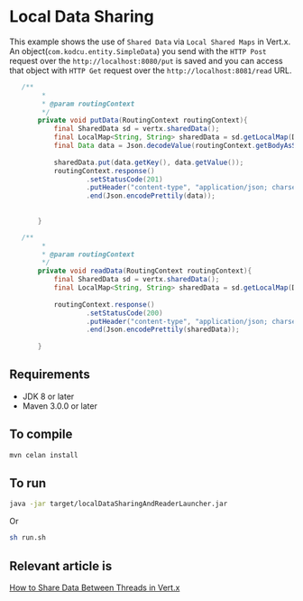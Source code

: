 # Local Data Sharing

This example shows the use of `Shared Data` via `Local Shared Maps` in Vert.x. An object(`com.kodcu.entity.SimpleData`) you send with the `HTTP Post` request over the `http://localhost:8080/put` is saved and you can access that object with `HTTP Get` request over the `http://localhost:8081/read` URL.
                                                 
```java
   /**
        *
        * @param routingContext
        */
       private void putData(RoutingContext routingContext){
           final SharedData sd = vertx.sharedData();
           final LocalMap<String, String> sharedData = sd.getLocalMap(DEFAULT_LOCAL_MAP_NAME);
           final Data data = Json.decodeValue(routingContext.getBodyAsString(), Data.class);
   
           sharedData.put(data.getKey(), data.getValue());
           routingContext.response()
                   .setStatusCode(201)
                   .putHeader("content-type", "application/json; charset=utf-8")
                   .end(Json.encodePrettily(data));
   
   
       }
```

```java
   /**
        *
        * @param routingContext
        */
       private void readData(RoutingContext routingContext){
           final SharedData sd = vertx.sharedData();
           final LocalMap<String, String> sharedData = sd.getLocalMap(DEFAULT_LOCAL_MAP_NAME);
   
           routingContext.response()
                   .setStatusCode(200)
                   .putHeader("content-type", "application/json; charset=utf-8")
                   .end(Json.encodePrettily(sharedData));
   
       }
```

## Requirements
* JDK 8 or later
* Maven 3.0.0 or later

## To compile
```bash
mvn celan install
```

## To run
```bash
java -jar target/localDataSharingAndReaderLauncher.jar
```

Or

```bash
sh run.sh
```

## Relevant article is
[How to Share Data Between Threads in Vert.x](https://medium.com/@hakdogan/how-to-share-data-between-threads-in-vert-x-afdf26dcc684)